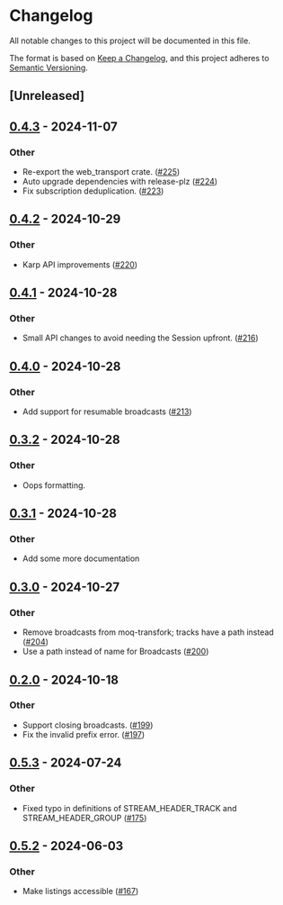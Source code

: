 # Changelog
All notable changes to this project will be documented in this file.

The format is based on [Keep a Changelog](https://keepachangelog.com/en/1.0.0/),
and this project adheres to [Semantic Versioning](https://semver.org/spec/v2.0.0.html).

## [Unreleased]

## [0.4.3](https://github.com/kixelated/moq-rs/compare/moq-transfork-v0.4.2...moq-transfork-v0.4.3) - 2024-11-07

### Other

- Re-export the web_transport crate. ([#225](https://github.com/kixelated/moq-rs/pull/225))
- Auto upgrade dependencies with release-plz ([#224](https://github.com/kixelated/moq-rs/pull/224))
- Fix subscription deduplication. ([#223](https://github.com/kixelated/moq-rs/pull/223))

## [0.4.2](https://github.com/kixelated/moq-rs/compare/moq-transfork-v0.4.1...moq-transfork-v0.4.2) - 2024-10-29

### Other

- Karp API improvements ([#220](https://github.com/kixelated/moq-rs/pull/220))

## [0.4.1](https://github.com/kixelated/moq-rs/compare/moq-transfork-v0.4.0...moq-transfork-v0.4.1) - 2024-10-28

### Other

- Small API changes to avoid needing the Session upfront. ([#216](https://github.com/kixelated/moq-rs/pull/216))

## [0.4.0](https://github.com/kixelated/moq-rs/compare/moq-transfork-v0.3.2...moq-transfork-v0.4.0) - 2024-10-28

### Other

- Add support for resumable broadcasts ([#213](https://github.com/kixelated/moq-rs/pull/213))

## [0.3.2](https://github.com/kixelated/moq-rs/compare/moq-transfork-v0.3.1...moq-transfork-v0.3.2) - 2024-10-28

### Other

- Oops formatting.

## [0.3.1](https://github.com/kixelated/moq-rs/compare/moq-transfork-v0.3.0...moq-transfork-v0.3.1) - 2024-10-28

### Other

- Add some more documentation

## [0.3.0](https://github.com/kixelated/moq-rs/compare/moq-transfork-v0.2.0...moq-transfork-v0.3.0) - 2024-10-27

### Other

- Remove broadcasts from moq-transfork; tracks have a path instead ([#204](https://github.com/kixelated/moq-rs/pull/204))
- Use a path instead of name for Broadcasts ([#200](https://github.com/kixelated/moq-rs/pull/200))

## [0.2.0](https://github.com/kixelated/moq-rs/compare/moq-transfork-v0.1.0...moq-transfork-v0.2.0) - 2024-10-18

### Other

- Support closing broadcasts. ([#199](https://github.com/kixelated/moq-rs/pull/199))
- Fix the invalid prefix error. ([#197](https://github.com/kixelated/moq-rs/pull/197))

## [0.5.3](https://github.com/kixelated/moq-rs/compare/moq-transport-v0.5.2...moq-transport-v0.5.3) - 2024-07-24

### Other
- Fixed typo in definitions of STREAM_HEADER_TRACK and STREAM_HEADER_GROUP ([#175](https://github.com/kixelated/moq-rs/pull/175))

## [0.5.2](https://github.com/kixelated/moq-rs/compare/moq-transport-v0.5.1...moq-transport-v0.5.2) - 2024-06-03

### Other
- Make listings accessible ([#167](https://github.com/kixelated/moq-rs/pull/167))

